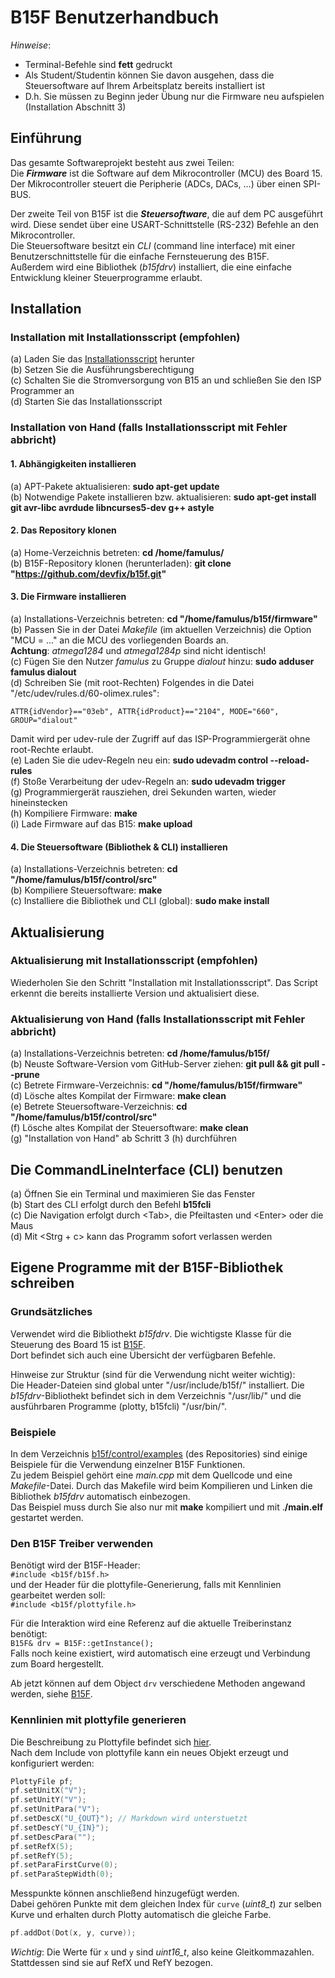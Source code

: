 # B15F Benutzerhandbuch
*Hinweise*:  
 - Terminal-Befehle sind **fett** gedruckt  
 - Als Student/Studentin können Sie davon ausgehen, dass die Steuersoftware auf Ihrem Arbeitsplatz bereits installiert ist  
 - D.h. Sie müssen zu Beginn jeder Übung nur die Firmware neu aufspielen (Installation Abschnitt 3)  

## Einführung
Das gesamte Softwareprojekt besteht aus zwei Teilen:  
Die ***Firmware*** ist die Software auf dem Mikrocontroller (MCU) des Board 15. Der Mikrocontroller steuert die Peripherie (ADCs, DACs, ...) über einen SPI-BUS.  

Der zweite Teil von B15F ist die ***Steuersoftware***, die auf dem PC ausgeführt wird. Diese sendet über eine USART-Schnittstelle (RS-232) Befehle an den Mikrocontroller.  
Die Steuersoftware besitzt ein *CLI* (command line interface) mit einer Benutzerschnittstelle für die einfache Fernsteuerung des B15F.  
Außerdem wird eine Bibliothek (*b15fdrv*) installiert, die eine einfache Entwicklung kleiner Steuerprogramme erlaubt.

## Installation

### Installation mit Installationsscript (empfohlen)

 (a) Laden Sie das [Installationsscript](https://raw.githubusercontent.com/devfix/b15f/master/install) herunter  
 (b) Setzen Sie die Ausführungsberechtigung  
 (c) Schalten Sie die Stromversorgung von B15 an und schließen Sie den ISP Programmer an  
 (d) Starten Sie das Installationsscript  

### Installation von Hand (falls Installationsscript mit Fehler abbricht)

#### 1. Abhängigkeiten installieren
 (a) APT-Pakete aktualisieren: **sudo apt-get update**  
 (b) Notwendige Pakete installieren bzw. aktualisieren: **sudo apt-get install git avr-libc avrdude libncurses5-dev g++ astyle**  

#### 2. Das Repository klonen
 (a) Home-Verzeichnis betreten: **cd /home/famulus/**  
 (b) B15F-Repository klonen (herunterladen): **git clone "https://github.com/devfix/b15f.git"**  

#### 3. Die Firmware installieren
 (a) Installations-Verzeichnis betreten: **cd "/home/famulus/b15f/firmware"**  
 (b) Passen Sie in der Datei *Makefile* (im aktuellen Verzeichnis) die Option "MCU = ..." an die MCU des vorliegenden Boards an.  
      **Achtung**: *atmega1284* und *atmega1284p* sind nicht identisch!  
 (c) Fügen Sie den Nutzer *famulus* zu Gruppe *dialout* hinzu: **sudo adduser famulus dialout**  
 (d) Schreiben Sie (mit root-Rechten) Folgendes in die Datei "/etc/udev/rules.d/60-olimex.rules":  
```
ATTR{idVendor}=="03eb", ATTR{idProduct}=="2104", MODE="660", GROUP="dialout"
```
 Damit wird per udev-rule der Zugriff auf das ISP-Programmiergerät ohne root-Rechte erlaubt.  
 (e) Laden Sie die udev-Regeln neu ein: **sudo udevadm control --reload-rules**  
 (f) Stoße Verarbeitung der udev-Regeln an: **sudo udevadm trigger**  
 (g) Programmiergerät rausziehen, drei Sekunden warten, wieder hineinstecken  
 (h) Kompiliere Firmware: **make**  
 (i) Lade Firmware auf das B15: **make upload**  

#### 4. Die Steuersoftware (Bibliothek & CLI) installieren
 (a) Installations-Verzeichnis betreten: **cd "/home/famulus/b15f/control/src"**  
 (b) Kompiliere Steuersoftware: **make**  
 (c) Installiere die Bibliothek und CLI (global): **sudo make install**  

## Aktualisierung

### Aktualisierung mit Installationsscript (empfohlen)
Wiederholen Sie den Schritt "Installation mit Installationsscript". Das Script erkennt die bereits installierte Version und aktualisiert diese.

### Aktualisierung von Hand (falls Installationsscript mit Fehler abbricht)
 (a) Installations-Verzeichnis betreten: **cd /home/famulus/b15f/**  
 (b) Neuste Software-Version vom GitHub-Server ziehen: **git pull && git pull --prune**  
 (c) Betrete Firmware-Verzeichnis: **cd "/home/famulus/b15f/firmware"**  
 (d) Lösche altes Kompilat der Firmware: **make clean**  
 (e) Betrete Steuersoftware-Verzeichnis: **cd "/home/famulus/b15f/control/src"**  
 (f) Lösche altes Kompilat der Steuersoftware: **make clean**  
 (g) "Installation von Hand" ab Schritt 3 (h) durchführen
 
## Die CommandLineInterface (CLI) benutzen
 (a) Öffnen Sie ein Terminal und maximieren Sie das Fenster  
 (b) Start des CLI erfolgt durch den Befehl **b15fcli**  
 (c) Die Navigation erfolgt durch &lt;Tab&gt;, die Pfeiltasten und &lt;Enter&gt; oder die Maus  
 (d) Mit &lt;Strg + c&gt; kann das Programm sofort verlassen werden

## Eigene Programme mit der B15F-Bibliothek schreiben

### Grundsätzliches
Verwendet wird die Bibliothekt *b15fdrv*.
Die wichtigste Klasse für die Steuerung des Board 15 ist [B15F](https://devfix.github.io/b15f/html/classB15F.html).  
Dort befindet sich auch eine Übersicht der verfügbaren Befehle.  

Hinweise zur Struktur (sind für die Verwendung nicht weiter wichtig):  
Die Header-Dateien sind global unter "/usr/include/b15f/" installiert. Die *b15fdrv*-Bibliothekt befindet sich in dem Verzeichnis "/usr/lib/" und die ausführbaren Programme (plotty, b15fcli) "/usr/bin/".

### Beispiele
In dem Verzeichnis [b15f/control/examples](https://github.com/devfix/b15f/tree/master/control/examples) (des Repositories) sind einige Beispiele für die Verwendung einzelner B15F Funktionen.  
Zu jedem Beispiel gehört eine *main.cpp* mit dem Quellcode und eine *Makefile*-Datei. Durch das Makefile wird beim Kompilieren und Linken die Bibliothek *b15fdrv* automatisch einbezogen.  
Das Beispiel muss durch Sie also nur mit **make** kompiliert und mit .**/main.elf** gestartet werden.

### Den B15F Treiber verwenden
Benötigt wird der B15F-Header:  
`#include <b15f/b15f.h>`  
und der Header für die plottyfile-Generierung, falls mit Kennlinien gearbeitet werden soll:  
`#include <b15f/plottyfile.h>` 

Für die Interaktion wird eine Referenz auf die aktuelle Treiberinstanz benötigt:  
`B15F& drv = B15F::getInstance();`  
Falls noch keine existiert, wird automatisch eine erzeugt und Verbindung zum Board hergestellt.  

Ab jetzt können auf dem Object `drv` verschiedene Methoden angewand werden, siehe [B15F](https://devfix.github.io/b15f/html/classB15F.html).  

### Kennlinien mit plottyfile generieren
Die Beschreibung zu Plottyfile befindet sich [hier](https://devfix.github.io/b15f/html/classPlottyFile.html).  
Nach dem Include von plottyfile kann ein neues Objekt erzeugt und konfiguriert werden:  
```C++
PlottyFile pf;  
pf.setUnitX("V");  
pf.setUnitY("V");  
pf.setUnitPara("V");  
pf.setDescX("U_{OUT}"); // Markdown wird unterstuetzt  
pf.setDescY("U_{IN}");  
pf.setDescPara("");  
pf.setRefX(5);  
pf.setRefY(5);  
pf.setParaFirstCurve(0);  
pf.setParaStepWidth(0);
```
Messpunkte können anschließend hinzugefügt werden.  
Dabei gehören Punkte mit dem gleichen Index für `curve` (*uint8_t*) zur selben Kurve und erhalten durch Plotty automatisch die gleiche Farbe.  
```C++
pf.addDot(Dot(x, y, curve));
```
*Wichtig*: Die Werte für `x` und `y` sind *uint16_t*, also keine Gleitkommazahlen. Stattdessen sind sie auf RefX und RefY bezogen.
